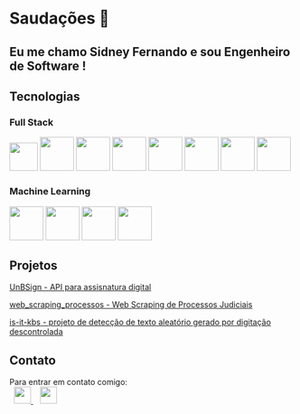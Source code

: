 # Saudações 👋

## Eu me chamo Sidney Fernando e sou Engenheiro de Software !

## Tecnologias

### Full Stack

<img src="https://github.com/user-attachments/assets/2241272e-c9af-49c6-8936-d3d8219c5e12" width="50px">
<img src="https://github.com/user-attachments/assets/46857187-2e2b-4a93-841c-31102c863547" width="60px">
<img src="https://github.com/user-attachments/assets/c755a313-0b12-483a-b4ce-6ed8dce72c29" width="60px">
<img src="https://github.com/user-attachments/assets/2c868394-5218-4542-afc4-8ddc87a8db5e" width="60px">
<img src="https://github.com/user-attachments/assets/15826705-ed3e-4848-aa37-7bd5b81eeba3" width="60px">
<img src="https://github.com/user-attachments/assets/9c2b7297-e17d-4267-bbbe-4c9bdd2cdd1e" width="60px">
<img src="https://github.com/user-attachments/assets/92f709ba-cbb1-4a0a-a9c4-bc5a08e71449" width="60px">
<img src="https://github.com/user-attachments/assets/45754b82-435a-447a-bdad-27c23bec6bd5" width="60px">

### Machine Learning

<img src="https://github.com/user-attachments/assets/b4fad964-5a88-4847-b592-1ccc3ff81b49" width="60px">
<img src="https://github.com/user-attachments/assets/c62815b7-0252-4b3d-adaa-d62ad95a1b71" width="60px">
<img src="https://github.com/user-attachments/assets/1155dc83-b1bc-4178-b168-d5d332fca3ee" width="60px">
<img src="https://github.com/user-attachments/assets/4bce1b41-f724-4efe-97c7-c3a00f7e1819" width="60px">

## Projetos


[UnBSign - API para assisnatura digital](https://github.com/orgs/UnBSign/repositories)

[web_scraping_processos - Web Scraping de Processos Judiciais](https://github.com/nando3d3/web_scraping_Processos)

[is-it-kbs - projeto de detecção de texto aleatório gerado por digitação descontrolada](https://github.com/fga-eps-mds/2022-2-IsItKbs)




## Contato

<p>
  Para entrar em contato comigo: <br> &nbsp;
  <a href="mailto:sidney092k@gmail.com" target="_blank" >
    <img src="https://cdn-icons-png.flaticon.com/512/2250/2250130.png" width="30px">
  </a> &nbsp;&nbsp;
  <a href="https://www.linkedin.com/in/sidneyFernando" target="_blank">
    <img src="https://cdn-icons-png.flaticon.com/512/143/143627.png" width="30px">
  </a>
</p>
